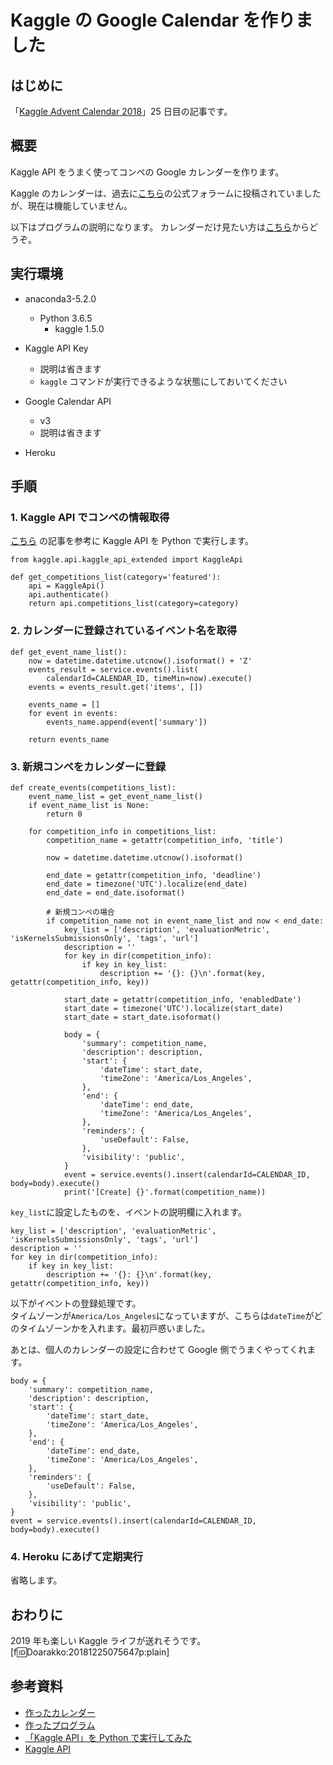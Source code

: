 # Kaggle の Google Calendar を作りました
## はじめに
「[Kaggle Advent Calendar 2018](https://qiita.com/advent-calendar/2018/kaggle)」25 日目の記事です。
 

## 概要
Kaggle API をうまく使ってコンペの Google カレンダーを作ります。

Kaggle のカレンダーは、過去に[こちら](https://www.kaggle.com/general/2756)の公式フォラームに投稿されていましたが、現在は機能していません。

以下はプログラムの説明になります。
カレンダーだけ見たい方は[こちら](https://doarakko.github.io/products/kaggle-competitions-calendar.html)からどうぞ。


## 実行環境 
- anaconda3-5.2.0
    - Python 3.6.5
         - kaggle 1.5.0

- Kaggle API Key
    - 説明は省きます
    - `kaggle` コマンドが実行できるような状態にしておいてください

- Google Calendar API
    - v3
    - 説明は省きます

- Heroku

## 手順
### 1. Kaggle API でコンペの情報取得
[こちら](https://doarakko.hatenablog.com/entry/kaggle_api_in_python)
の記事を参考に Kaggle API を Python で実行します。



```
from kaggle.api.kaggle_api_extended import KaggleApi

def get_competitions_list(category='featured'):
    api = KaggleApi()
    api.authenticate()
    return api.competitions_list(category=category)
```

### 2. カレンダーに登録されているイベント名を取得
```
def get_event_name_list():
    now = datetime.datetime.utcnow().isoformat() + 'Z'
    events_result = service.events().list(
        calendarId=CALENDAR_ID, timeMin=now).execute()
    events = events_result.get('items', [])

    events_name = []
    for event in events:
        events_name.append(event['summary'])

    return events_name
```

### 3. 新規コンペをカレンダーに登録
```
def create_events(competitions_list):
    event_name_list = get_event_name_list()
    if event_name_list is None:
        return 0

    for competition_info in competitions_list:
        competition_name = getattr(competition_info, 'title')

        now = datetime.datetime.utcnow().isoformat()

        end_date = getattr(competition_info, 'deadline')
        end_date = timezone('UTC').localize(end_date)
        end_date = end_date.isoformat()

        # 新規コンペの場合
        if competition_name not in event_name_list and now < end_date:
            key_list = ['description', 'evaluationMetric', 'isKernelsSubmissionsOnly', 'tags', 'url']
            description = ''
            for key in dir(competition_info):
                if key in key_list:
                    description += '{}: {}\n'.format(key, getattr(competition_info, key))

            start_date = getattr(competition_info, 'enabledDate')
            start_date = timezone('UTC').localize(start_date)
            start_date = start_date.isoformat()

            body = {
                'summary': competition_name,
                'description': description,
                'start': {
                    'dateTime': start_date,
                    'timeZone': 'America/Los_Angeles',
                },
                'end': {
                    'dateTime': end_date,
                    'timeZone': 'America/Los_Angeles',
                },
                'reminders': {
                    'useDefault': False,
                },
                'visibility': 'public',
            }
            event = service.events().insert(calendarId=CALENDAR_ID, body=body).execute()
            print('[Create] {}'.format(competition_name))
```

`key_list`に設定したものを、イベントの説明欄に入れます。
```
key_list = ['description', 'evaluationMetric', 'isKernelsSubmissionsOnly', 'tags', 'url']
description = ''
for key in dir(competition_info):
    if key in key_list:
        description += '{}: {}\n'.format(key, getattr(competition_info, key))
```

以下がイベントの登録処理です。    
タイムゾーンが`America/Los_Angeles`になっていますが、こちらは`dateTime`がどのタイムゾーンかを入れます。最初戸惑いました。

あとは、個人のカレンダーの設定に合わせて Google 側でうまくやってくれます。

```
body = {
    'summary': competition_name,
    'description': description,
    'start': {
        'dateTime': start_date,
        'timeZone': 'America/Los_Angeles',
    },
    'end': {
        'dateTime': end_date,
        'timeZone': 'America/Los_Angeles',
    },
    'reminders': {
        'useDefault': False,
    },
    'visibility': 'public',
}
event = service.events().insert(calendarId=CALENDAR_ID, body=body).execute()
```

### 4. Heroku にあげて定期実行
省略します。

## おわりに
2019 年も楽しい Kaggle ライフが送れそうです。
[f:id:Doarakko:20181225075647p:plain]

## 参考資料
- [作ったカレンダー](https://doarakko.github.io/products/kaggle-competitions-calendar.html)
- [作ったプログラム](https://github.com/Doarakko/kaggle-competitions-calendar)
- [「Kaggle API」を Python で実行してみた](https://doarakko.hatenablog.com/entry/kaggle_api_in_python)
- [Kaggle API](https://github.com/Kaggle/kaggle-api)